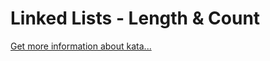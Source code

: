 Linked Lists - Length & Count
=
[Get more information about kata...](https://www.codewars.com//kata/55beec7dd347078289000021)